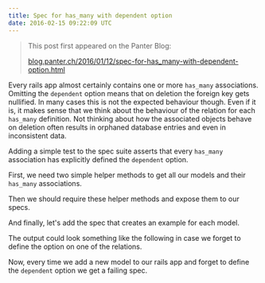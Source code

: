 ```yaml
---
title: Spec for has_many with dependent option
date: 2016-02-15 09:22:09 UTC
---
```


> This post first appeared on the Panter Blog:
>
> [blog.panter.ch/2016/01/12/spec-for-has\_many-with-dependent-option.html](http://blog.panter.ch/2016/01/12/spec-for-has_many-with-dependent-option.html)

Every rails app almost certainly contains one or more `has_many` associations.
Omitting the `dependent` option means that on deletion the foreign key gets
nullified. In many cases this is not the expected behaviour though. Even if it
is, it makes sense that we think about the behaviour of the relation for each
`has_many` definition. Not thinking about how the associated objects behave on
deletion often results in orphaned database entries and even in inconsistent
data.

Adding a simple test to the spec suite asserts that every `has_many`
association has explicitly defined the `dependent` option.

First, we need two simple helper methods to get all our models and their
`has_many` associations.

<script src="https://gist.github.com/koffeinfrei/7834fce1a5b7b995b412.js?file=active_record_helper.rb"></script>

Then we should require these helper methods and expose them to our specs.

<script src="https://gist.github.com/koffeinfrei/7834fce1a5b7b995b412.js?file=rails_helper.rb"></script>

And finally, let's add the spec that creates an example for each model.

<script src="https://gist.github.com/koffeinfrei/7834fce1a5b7b995b412.js?file=active_record_base_spec.rb"></script>

The output could look something like the following in case we forget to define
the option on one of the relations.

<script src="https://gist.github.com/koffeinfrei/7834fce1a5b7b995b412.js?file=output"></script>

Now, every time we add a new model to our rails app and forget to define the
`dependent` option we get a failing spec.
